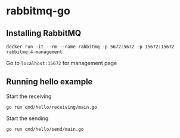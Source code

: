 # rabbitmq-go

## Installing RabbitMQ
```
docker run -it --rm --name rabbitmq -p 5672:5672 -p 15672:15672 rabbitmq:4-management
```

Go to `localhost:15672` for management page

## Running hello example
Start the receiving
```
go run cmd/hello/receiving/main.go
```

Start the sending
```
go run cmd/hello/send/main.go
```
